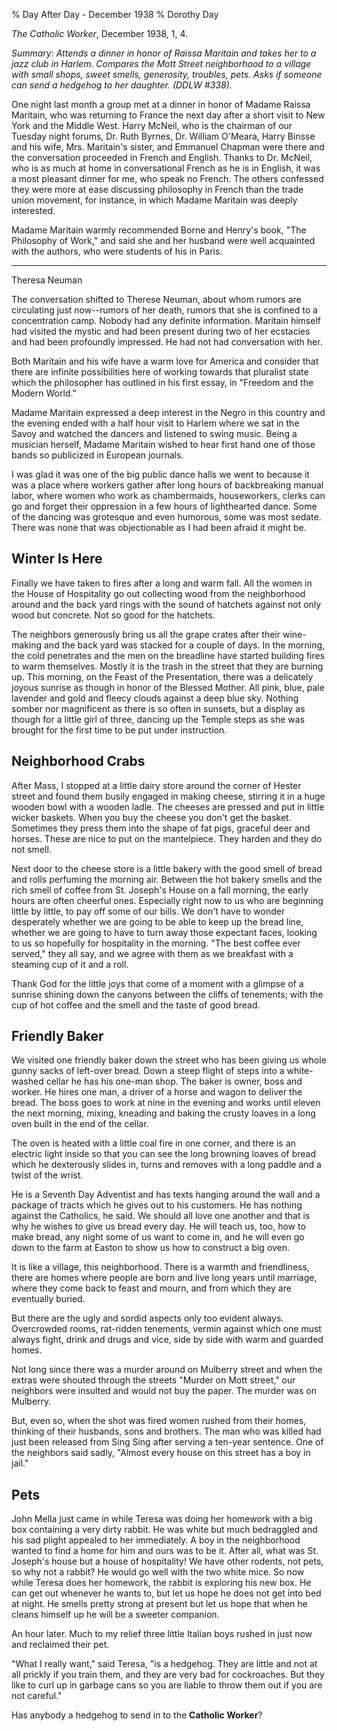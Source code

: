 % Day After Day - December 1938
% Dorothy Day

*The Catholic Worker*, December 1938, 1, 4.

*Summary: Attends a dinner in honor of Raissa Maritain and takes her to
a jazz club in Harlem. Compares the Mott Street neighborhood to a
village with small shops, sweet smells, generosity, troubles, pets. Asks
if someone can send a hedgehog to her daughter. (DDLW \#338).*

One night last month a group met at a dinner in honor of Madame Raissa
Maritain, who was returning to France the next day after a short visit
to New York and the Middle West. Harry McNeil, who is the chairman of
our Tuesday night forums, Dr. Ruth Byrnes, Dr. William O'Meara, Harry
Binsse and his wife, Mrs. Maritain's sister, and Emmanuel Chapman were
there and the conversation proceeded in French and English. Thanks to
Dr. McNeil, who is as much at home in conversational French as he is in
English, it was a most pleasant dinner for me, who speak no French. The
others confessed they were more at ease discussing philosophy in French
than the trade union movement, for instance, in which Madame Maritain
was deeply interested.

Madame Maritain warmly recommended Borne and Henry's book, "The
Philosophy of Work," and said she and her husband were well acquainted
with the authors, who were students of his in Paris.

****

Theresa Neuman

The conversation shifted to Therese Neuman, about whom rumors are
circulating just now--rumors of her death, rumors that she is confined
to a concentration camp. Nobody had any definite information. Maritain
himself had visited the mystic and had been present during two of her
ecstacies and had been profoundly impressed. He had not had conversation
with her.

Both Maritain and his wife have a warm love for America and consider
that there are infinite possibilities here of working towards that
pluralist state which the philosopher has outlined in his first essay,
in "Freedom and the Modern World."

Madame Maritain expressed a deep interest in the Negro in this country
and the evening ended with a half hour visit to Harlem where we sat in
the Savoy and watched the dancers and listened to swing music. Being a
musician herself, Madame Maritain wished to hear first hand one of those
bands so publicized in European journals.

I was glad it was one of the big public dance halls we went to because
it was a place where workers gather after long hours of backbreaking
manual labor, where women who work as chambermaids, houseworkers, clerks
can go and forget their oppression in a few hours of lighthearted dance.
Some of the dancing was grotesque and even humorous, some was most
sedate. There was none that was objectionable as I had been afraid it
might be.

Winter Is Here
--------------

Finally we have taken to fires after a long and warm fall. All the women
in the House of Hospitality go out collecting wood from the neighborhood
around and the back yard rings with the sound of hatchets against not
only wood but concrete. Not so good for the hatchets.

The neighbors generously bring us all the grape crates after their
wine-making and the back yard was stacked for a couple of days. In the
morning, the cold penetrates and the men on the breadline have started
building fires to warm themselves. Mostly it is the trash in the street
that they are burning up. This morning, on the Feast of the
Presentation, there was a delicately joyous sunrise as though in honor
of the Blessed Mother. All pink, blue, pale lavender and gold and fleecy
clouds against a deep blue sky. Nothing somber nor magnificent as there
is so often in sunsets, but a display as though for a little girl of
three, dancing up the Temple steps as she was brought for the first time
to be put under instruction.

Neighborhood Crabs
------------------

After Mass, I stopped at a little dairy store around the corner of
Hester street and found them busily engaged in making cheese, stirring
it in a huge wooden bowl with a wooden ladle. The cheeses are pressed
and put in little wicker baskets. When you buy the cheese you don't get
the basket. Sometimes they press them into the shape of fat pigs,
graceful deer and horses. These are nice to put on the mantelpiece. They
harden and they do not smell.

Next door to the cheese store is a little bakery with the good smell of
bread and rolls perfuming the morning air. Between the hot bakery smells
and the rich smell of coffee from St. Joseph's House on a fall morning,
the early hours are often cheerful ones. Especially right now to us who
are beginning little by little, to pay off some of our bills. We don't
have to wonder desperately whether we are going to be able to keep up
the bread line, whether we are going to have to turn away those
expectant faces, looking to us so hopefully for hospitality in the
morning. "The best coffee ever served," they all say, and we agree with
them as we breakfast with a steaming cup of it and a roll.

Thank God for the little joys that come of a moment with a glimpse of a
sunrise shining down the canyons between the cliffs of tenements; with
the cup of hot coffee and the smell and the taste of good bread.

Friendly Baker
--------------

We visited one friendly baker down the street who has been giving us
whole gunny sacks of left-over bread. Down a steep flight of steps into
a white-washed cellar he has his one-man shop. The baker is owner, boss
and worker. He hires one man, a driver of a horse and wagon to deliver
the bread. The boss goes to work at nine in the evening and works until
eleven the next morning, mixing, kneading and baking the crusty loaves
in a long oven built in the end of the cellar.

The oven is heated with a little coal fire in one corner, and there is
an electric light inside so that you can see the long browning loaves of
bread which he dexterously slides in, turns and removes with a long
paddle and a twist of the wrist.

He is a Seventh Day Adventist and has texts hanging around the wall and
a package of tracts which he gives out to his customers. He has nothing
against the Catholics, he said. We should all love one another and that
is why he wishes to give us bread every day. He will teach us, too, how
to make bread, any night some of us want to come in, and he will even go
down to the farm at Easton to show us how to construct a big oven.

It is like a village, this neighborhood. There is a warmth and
friendliness, there are homes where people are born and live long years
until marriage, where they come back to feast and mourn, and from which
they are eventually buried.

But there are the ugly and sordid aspects only too evident always.
Overcrowded rooms, rat-ridden tenements, vermin against which one must
always fight, drink and drugs and vice, side by side with warm and
guarded homes.

Not long since there was a murder around on Mulberry street and when the
extras were shouted through the streets "Murder on Mott street," our
neighbors were insulted and would not buy the paper. The murder was on
Mulberry.

But, even so, when the shot was fired women rushed from their homes,
thinking of their husbands, sons and brothers. The man who was killed
had just been released from Sing Sing after serving a ten-year sentence.
One of the neighbors said sadly, "Almost every house on this street has
a boy in jail."

Pets
----

John Mella just came in while Teresa was doing her homework with a big
box containing a very dirty rabbit. He was white but much bedraggled and
his sad plight appealed to her immediately. A boy in the neighborhood
wanted to find a home for him and ours was to be it. After all, what was
St. Joseph's house but a house of hospitality! We have other rodents,
not pets, so why not a rabbit? He would go well with the two white mice.
So now while Teresa does her homework, the rabbit is exploring his new
box. He can get out whenever he wants to, but let us hope he does not
get into bed at night. He smells pretty strong at present but let us
hope that when he cleans himself up he will be a sweeter companion.

An hour later. Much to my relief three little Italian boys rushed in
just now and reclaimed their pet.

"What I really want," said Teresa, "is a hedgehog. They are little and
not at all prickly if you train them, and they are very bad for
cockroaches. But they like to curl up in garbage cans so you are liable
to throw them out if you are not careful."

Has anybody a hedgehog to send in to the **Catholic Worker**?
